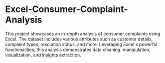 # Excel-Consumer-Complaint-Analysis
This project showcases an in-depth analysis of consumer complaints using Excel. The dataset includes various attributes such as customer details, complaint types, resolution status, and more. Leveraging Excel's powerful functionalities, this analysis demonstrates data cleaning, manipulation, visualization, and insights extraction.
